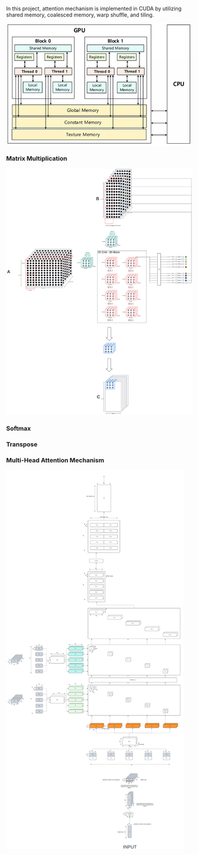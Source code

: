 In this project, attention mechanism is implemented in CUDA by utilizing shared memory, coalesced memory, warp shuffle, and tiling. 

<img src="figures/gpu-memory-architecture.png" alt="GPU Memory Architecture" width="600"/>

### Matrix Multiplication 

![Matrix Multiplication](figures/matmul-tiled.png)

### Softmax 

### Transpose 

### Multi-Head Attention Mechanism

![Attention Mechanism](figures/attention-mechanism.png)

